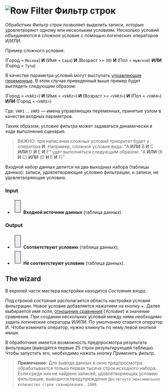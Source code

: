 # ![Row Filter](../../../images/icons/components/filter-data_default.svg) Фильтр строк

Обработчик *Фильтр строк* позволяет выделить записи, которые удовлетворяют одному или нескольким условиям. Несколько условий объединяются в сложное условие с помощью логических операторов И/ИЛИ.

Пример сложного условия:

(Город = `Москва`) **И** (Имя = `Саша`) **И** (Возраст >= `30`) **И** (Пол = `мужской`) **ИЛИ** (Город = `Тула`)

В качестве параметра условий могут выступать [управляющие переменные](../../../scenario/variables/control-variables.md). В этом случае приведенный выше пример будет выглядеть следующим образом:

(Город = `<VAR1>`) **И** (Имя = `<VAR2>`) **И** (Возраст >= `<VAR3>`) **И** (Пол = `<VAR4>`) **ИЛИ** (Город = `<VAR5>`)

Где: `VAR1` ... `VAR5` — имена управляющих переменных, принятые узлом в качестве входных параметров.

Таким образом, условие фильтра может задаваться динамически в ходе выполнения сценария.

> ВАЖНО: при написании сложных условий приоритет будет у оператора **И**.
> Например, сложное условие вида: "A **ИЛИ** B **И** C **ИЛИ** D **И** E **И** F" удет выполняться следующим образом: "A **ИЛИ** (B **И** C) **ИЛИ** (D **И** E **И** F)"

Входной набор данных делится на два выходных набора (таблицы данных): записи, удовлетворяющие условию фильтрации, и записи, не удовлетворяющие условию.

### Input

* ![Входной источник данных](../../../images/icons/app/node/ports/inputs/table_inactive.svg) **Входной источник данных** (таблица данных).

### Output

* ![Соответствует условию](../../../images/icons/app/node/ports/inputs/table_inactive.svg) **Соответствуют условию** (таблица данных);
* ![Не соответствуют условию](../../../images/icons/app/node/ports/inputs/table_inactive.svg) **Не соответствуют условию** (таблица данных).

## The wizard

В верхней части мастера настройки находится *Состояния входа*.

Под строкой состояния располагается область настройки условий фильтрации. Новое условие добавляется нажатием на кнопку +. Далее выбирается имя поля, [отношение сравнения](./filter-conditions.md) (*Условие*) и значение сравнения. При создании нескольких условий между ними необходимо задать логические операторы И/ИЛИ. По умолчанию ставится оператор И. Чтобы изменить оператор, нужно кликнуть по нему левой кнопкой мыши.

В обработчике имеется возможность предпросмотра результата фильтрации (выводятся первые 25 строк результирующей таблицы). Чтобы запустить его, необходимо нажать кнопку *Применить фильтр*.

> **Примечание:** Для вывода данных в окно предпросмотра обрабатывается только первая тысяча строк исходного набора. Если среди них не найдено записей, удовлетворяющих условию фильтрации, выводится предупреждение `Достигнуто максимальное количество строк сканирования: 1000`.
